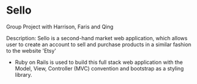 # Sello
Group Project with Harrison, Faris and Qing

Description: 
Sello is a second-hand market web application, which allows user to create an account to sell and purchase products in a similar fashion to the website 'Etsy'
- Ruby on Rails is used to build this full stack web application with the Model, View, Controller (MVC) convention and bootstrap as a styling library.
